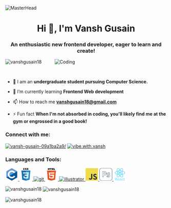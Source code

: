 ![MasterHead](https://user-images.githubusercontent.com/74038190/213910845-af37a709-8995-40d6-be59-724526e3c3d7.gif)
<h1 align="center">Hi 👋, I'm Vansh Gusain</h1>
<h3 align="center">An enthusiastic new frontend developer, eager to learn and create!</h3>
<img align="right" alt="Coding" width="350" src="https://i.pinimg.com/564x/40/6b/51/406b510d40fc33ef94e2f9579c136fe8.jpg">

<p align="left"> <img src="https://komarev.com/ghpvc/?username=vanshgusain18&label=Profile%20views&color=0e75b6&style=flat" alt="vanshgusain18" /> </p>

<p align="left"> <a href="https://twitter.com/" target="blank"><img src="https://img.shields.io/twitter/follow/?logo=twitter&style=for-the-badge" alt="" /></a> </p>

- 🔭 I am an **undergraduate student pursuing Computer Science.**

- 🌱 I’m currently learning **Frontend Web development**

- 📫 How to reach me **vanshgusain18@gmail.com**

- ⚡ Fun fact **When I'm not absorbed in coding, you'll likely find me at the gym or engrossed in a good book!**

<h3 align="left">Connect with me:</h3>
<p align="left">
<a href="https://linkedin.com/in/vansh-gusain-09a1ba2a9/" target="blank"><img align="center" src="https://raw.githubusercontent.com/rahuldkjain/github-profile-readme-generator/master/src/images/icons/Social/linked-in-alt.svg" alt="vansh-gusain-09a1ba2a9/" height="30" width="40" /></a>
<a href="https://instagram.com/vibe.with.vansh" target="blank"><img align="center" src="https://raw.githubusercontent.com/rahuldkjain/github-profile-readme-generator/master/src/images/icons/Social/instagram.svg" alt="vibe.with.vansh" height="30" width="40" /></a>
</p>

<h3 align="left">Languages and Tools:</h3>
<p align="left"> <a href="https://www.cprogramming.com/" target="_blank" rel="noreferrer"> <img src="https://raw.githubusercontent.com/devicons/devicon/master/icons/c/c-original.svg" alt="c" width="40" height="40"/> </a> <a href="https://www.w3schools.com/css/" target="_blank" rel="noreferrer"> <img src="https://raw.githubusercontent.com/devicons/devicon/master/icons/css3/css3-original-wordmark.svg" alt="css3" width="40" height="40"/> </a> <a href="https://git-scm.com/" target="_blank" rel="noreferrer"> <img src="https://www.vectorlogo.zone/logos/git-scm/git-scm-icon.svg" alt="git" width="40" height="40"/> </a> <a href="https://www.w3.org/html/" target="_blank" rel="noreferrer"> <img src="https://raw.githubusercontent.com/devicons/devicon/master/icons/html5/html5-original-wordmark.svg" alt="html5" width="40" height="40"/> </a> <a href="https://www.adobe.com/in/products/illustrator.html" target="_blank" rel="noreferrer"> <img src="https://www.vectorlogo.zone/logos/adobe_illustrator/adobe_illustrator-icon.svg" alt="illustrator" width="40" height="40"/> </a> <a href="https://developer.mozilla.org/en-US/docs/Web/JavaScript" target="_blank" rel="noreferrer"> <img src="https://raw.githubusercontent.com/devicons/devicon/master/icons/javascript/javascript-original.svg" alt="javascript" width="40" height="40"/> </a> <a href="https://www.photoshop.com/en" target="_blank" rel="noreferrer"> <img src="https://raw.githubusercontent.com/devicons/devicon/master/icons/photoshop/photoshop-line.svg" alt="photoshop" width="40" height="40"/> </a> <a href="https://reactjs.org/" target="_blank" rel="noreferrer"> <img src="https://raw.githubusercontent.com/devicons/devicon/master/icons/react/react-original-wordmark.svg" alt="react" width="40" height="40"/> </a> </p>

<p><img align="left" src="https://github-readme-stats.vercel.app/api/top-langs?username=vanshgusain18&show_icons=true&locale=en&layout=compact" alt="vanshgusain18" /></p>

<p>&nbsp;<img align="center" src="https://github-readme-stats.vercel.app/api?username=vanshgusain18&show_icons=true&locale=en" alt="vanshgusain18" /></p>

<p><img align="center" src="https://github-readme-streak-stats.herokuapp.com/?user=vanshgusain18&" alt="vanshgusain18" /></p>
